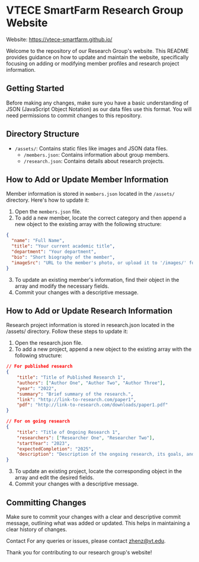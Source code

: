 # VTECE SmartFarm Research Group Website

Website: https://vtece-smartfarm.github.io/

Welcome to the repository of our Research Group's website. This README provides guidance on how to update and maintain the website, specifically focusing on adding or modifying member profiles and research project information.

## Getting Started

Before making any changes, make sure you have a basic understanding of JSON (JavaScript Object Notation) as our data files use this format. You will need permissions to commit changes to this repository.

## Directory Structure

- `/assets/`: Contains static files like images and JSON data files.
  - `/members.json`: Contains information about group members.
  - `/research.json`: Contains details about research projects.

## How to Add or Update Member Information

Member information is stored in `members.json` located in the `/assets/` directory. Here's how to update it:

1. Open the `members.json` file.
2. To add a new member, locate the correct category and then append a new object to the existing array with the following structure:

```json
{
  "name": "Full Name",
  "title": "Your current academic title",
  "department": "Your department",
  "bio": "Short biography of the member",
  "imageSrc": "URL to the member's photo, or upload it to '/images/' folder"
}
```
3. To update an existing member's information, find their object in the array and modify the necessary fields.
4. Commit your changes with a descriptive message.

## How to Add or Update Research Information
Research project information is stored in research.json located in the /assets/ directory. Follow these steps to update it:

1. Open the research.json file.
2. To add a new project, append a new object to the existing array with the following structure:

```json
// For published research
{
    "title": "Title of Published Research 1",
    "authors": ["Author One", "Author Two", "Author Three"],
    "year": "2022",
    "summary": "Brief summary of the research.",
    "link": "http://link-to-research.com/paper1",
    "pdf": "http://link-to-research.com/downloads/paper1.pdf"
}

// For on going research
{
    "title": "Title of Ongoing Research 1",
    "researchers": ["Researcher One", "Researcher Two"],
    "startYear": "2023",
    "expectedCompletion": "2025",
    "description": "Description of the ongoing research, its goals, and current status."
}
```
3. To update an existing project, locate the corresponding object in the array and edit the desired fields.
4. Commit your changes with a descriptive message.
   
## Committing Changes
Make sure to commit your changes with a clear and descriptive commit message, outlining what was added or updated. This helps in maintaining a clear history of changes.

Contact
For any queries or issues, please contact zhenz@vt.edu.

Thank you for contributing to our research group's website!